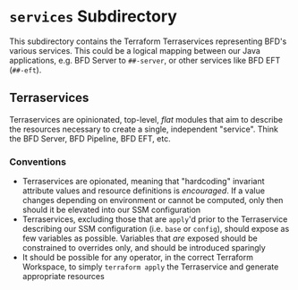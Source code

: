 # `services` Subdirectory

This subdirectory contains the Terraform Terraservices representing BFD's various services. This could be a logical mapping between our Java applications, e.g. BFD Server to `##-server`, or other services like BFD EFT (`##-eft`).

## Terraservices

Terraservices are opinionated, top-level, _flat_ modules that aim to describe the resources necessary to create a single, independent "service". Think the BFD Server, BFD Pipeline, BFD EFT, etc.

### Conventions

<!-- TODO: Expand this further -->

- Terraservices are opionated, meaning that "hardcoding" invariant attribute values and resource definitions is _encouraged_. If a value changes depending on environment or cannot be computed, only then should it be elevated into our SSM configuration
- Terraservices, excluding those that are `apply`'d prior to the Terraservice describing our SSM configuration (i.e. `base` or `config`), should expose as few variables as possible. Variables that _are_ exposed should be constrained to overrides only, and should be introduced sparingly
- It should be possible for any operator, in the correct Terraform Workspace, to simply `terraform apply` the Terraservice and generate appropriate resources
